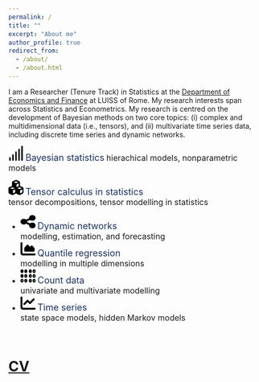 ```yaml
---
permalink: /
title: ""
excerpt: "About me"
author_profile: true
redirect_from: 
  - /about/
  - /about.html
---
```


I am a Researcher (Tenure Track) in Statistics at the [Department of Economics and Finance](https://economiaefinanza.luiss.it) at LUISS of Rome. My research interests span across Statistics and Econometrics. My research is centred on the development of Bayesian methods on two core topics: (i) complex and multidimensional data (i.e., tensors), and (ii) multivariate time series data, including discrete time series and dynamic networks.

<img src="images/signal.svg" width="30" height="30"> <font size="4" style="color:#18316F">Bayesian statistics</font>
  <font size="3">hierachical models, nonparametric models</font><br />


<img src="images/cubes.svg" width="30" height="30">
  <font size="4" style="color:#18316F">Tensor calculus in statistics</font><br />
  <font size="3">tensor decompositions, tensor modelling in statistics</font>

* <img src="images/share-nodes.svg" width="30" height="30">
  <font size="4" style="color:#18316F">Dynamic networks</font><br />
  <font size="3">modelling, estimation, and forecasting</font>

* <img src="images/chart-area.svg" width="30" height="30">
  <font size="4" style="color:#18316F">Quantile regression</font><br/>
  <font size="3">modelling in multiple dimensions</font>

* <img src="images/braille.svg" width="30" height="30">
  <font size="4" style="color:#18316F">Count data</font><br/>
  <font size="3">univariate and multivariate modelling</font>
  
* <img src="images/chart-line.svg" width="30" height="30">
  <font size="4" style="color:#18316F">Time series</font><br/>
  <font size="3">state space models, hidden Markov models</font>


&nbsp;

<!-- [CV page](https://matteoiacopini.github.io/cv) -->

[CV](files/CV_IacopiniMatteo.pdf)
======


<!-- Create content & metadata
------
The structured data about a talk is used to generate the list of talks on the [Talks page](https://academicpages.github.io/talks), each [individual page](https://academicpages.github.io/talks/2012-03-01-talk-1) for specific talks, the talks section for the [CV page](https://academicpages.github.io/cv), and the [map of places you've given a talk](https://matteoiacopini.github.io/talkmap.html) (if you run this [python file](https://github.com/academicpages/academicpages.github.io/blob/master/talkmap.py) or [Jupyter notebook](https://github.com/academicpages/academicpages.github.io/blob/master/talkmap.ipynb), which creates the HTML for the map based on the contents of the _talks directory). -->